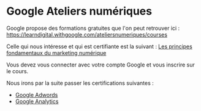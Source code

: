 # Google Ateliers numériques

Google propose des formations gratuites que l'on peut retrouver ici : <https://learndigital.withgoogle.com/ateliersnumeriques/courses>

Celle qui nous intéresse et qui est certifiante est la suivant :
[Les principes fondamentaux du marketing numérique](https://learndigital.withgoogle.com/ateliersnumeriques/course/digital-marketing)

Vous devez vous connecter avec votre compte Google et vous inscrire sur le cours.

Nous irons par la suite passer les certifications suivantes :

- [Google Adwords](https://skillshop.exceedlms.com/student/catalog/list?category_ids=389-google-ads)
- [Google Analytics](https://skillshop.exceedlms.com/student/catalog/list?category_ids=1146-google-analytics)
